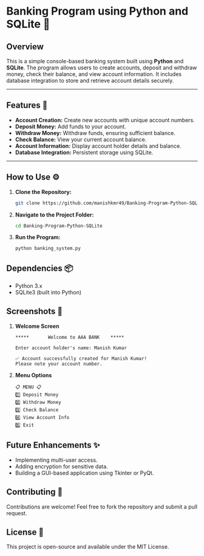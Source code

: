 # Banking Program using Python and SQLite 🏦

## Overview
This is a simple console-based banking system built using **Python** and **SQLite**. The program allows users to create accounts, deposit and withdraw money, check their balance, and view account information. It includes database integration to store and retrieve account details securely.

---

## Features 🚀
- **Account Creation:** Create new accounts with unique account numbers.
- **Deposit Money:** Add funds to your account.
- **Withdraw Money:** Withdraw funds, ensuring sufficient balance.
- **Check Balance:** View your current account balance.
- **Account Information:** Display account holder details and balance.
- **Database Integration:** Persistent storage using SQLite.

---

## How to Use ⚙️
1. **Clone the Repository:**
   ```bash
   git clone https://github.com/manishkmr49/Banking-Program-Python-SQLite.git

2. **Navigate to the Project Folder:**
    ```bash
    cd Banking-Program-Python-SQLite
3. **Run the Program:**
   ```bash
   python banking_system.py

## Dependencies 📦
- Python 3.x
- SQLite3 (built into Python)

## Screenshots 📸

1. **Welcome Screen**
   ```plaintext
   *****       Welcome to AAA BANK    *****
   
   Enter account holder's name: Manish Kumar

   ✅ Account successfully created for Manish Kumar!
   Please note your account number.

2. **Menu Options**
   ```plaintext
   📋 MENU 📋
   1️⃣ Deposit Money
   2️⃣ Withdraw Money
   3️⃣ Check Balance
   4️⃣ View Account Info
   5️⃣ Exit

## Future Enhancements ✨
  - Implementing multi-user access.
  - Adding encryption for sensitive data.
  - Building a GUI-based application using Tkinter or PyQt.

## Contributing 🤝
   Contributions are welcome! Feel free to fork the repository and submit a pull request.

## License 📜
   This project is open-source and available under the MIT License.
